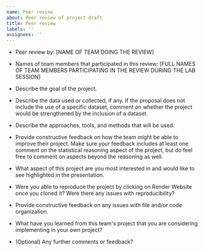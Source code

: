```yaml
---
name: Peer review
about: Peer review of project draft
title: Peer review
labels: ''
assignees: ''
---
```


- Peer review by: [NAME OF TEAM DOING THE REVIEW]

- Names of team members that participated in this review: [FULL NAMES OF TEAM MEMBERS PARTICIPATING IN THE REVIEW DURING THE LAB SESSION]

- Describe the goal of the project.



- Describe the data used or collected, if any. If the proposal does not include the use of a specific dataset, comment on whether the project would be strengthened by the inclusion of a dataset.



- Describe the approaches, tools, and methods that will be used.



- Provide constructive feedback on how the team might be able to improve their project. Make sure your feedback includes at least one comment on the statistical reasoning aspect of the project, but do feel free to comment on aspects beyond the reasoning as well.



- What aspect of this project are you most interested in and would like to see highlighted in the presentation.



- Were you able to reproduce the project by clicking on Render Website once you cloned it? Were there any issues with reproducibility?



- Provide constructive feedback on any issues with file and/or code organization.



- What have you learned from this team's project that you are considering implementing in your own project?



- (Optional) Any further comments or feedback?

